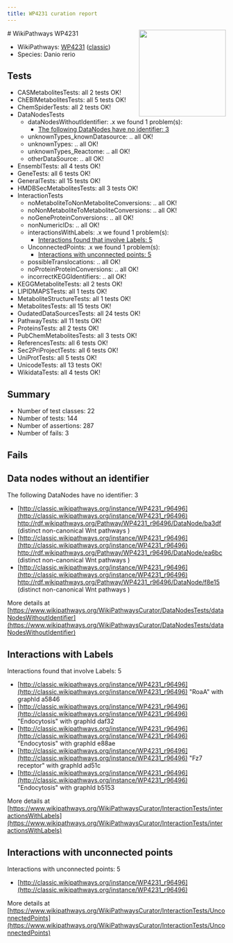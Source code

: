 ```yaml
---
title: WP4231 curation report
---
```


<img style="float: right; width: 200px" src="https://upload.wikimedia.org/wikipedia/commons/thumb/8/83/Wplogo_with_text_500.png/640px-Wplogo_with_text_500.png" />
# WikiPathways WP4231

* WikiPathways: [WP4231](https://wikipathways.org/pathways/WP4231) ([classic](https://classic.wikipathways.org/instance/WP4231))
* Species: Danio rerio
## Tests
* CASMetabolitesTests: all 2 tests OK!
* ChEBIMetabolitesTests: all 5 tests OK!
* ChemSpiderTests: all 2 tests OK!
* DataNodesTests
    * dataNodesWithoutIdentifier: .x we found 1 problem(s):
        * [The following DataNodes have no identifier: 3](#d2d32fa2)
    * unknownTypes_knownDatasource: .. all OK!
    * unknownTypes: .. all OK!
    * unknownTypes_Reactome: .. all OK!
    * otherDataSource: .. all OK!
* EnsemblTests: all 4 tests OK!
* GeneTests: all 6 tests OK!
* GeneralTests: all 15 tests OK!
* HMDBSecMetabolitesTests: all 3 tests OK!
* InteractionTests
    * noMetaboliteToNonMetaboliteConversions: .. all OK!
    * noNonMetaboliteToMetaboliteConversions: .. all OK!
    * noGeneProteinConversions: .. all OK!
    * nonNumericIDs: .. all OK!
    * interactionsWithLabels: .x we found 1 problem(s):
        * [Interactions found that involve Labels: 5](#630d267c)
    * UnconnectedPoints: .x we found 1 problem(s):
        * [Interactions with unconnected points: 5](#35a61add)
    * possibleTranslocations: .. all OK!
    * noProteinProteinConversions: .. all OK!
    * incorrectKEGGIdentifiers: .. all OK!
* KEGGMetaboliteTests: all 2 tests OK!
* LIPIDMAPSTests: all 1 tests OK!
* MetaboliteStructureTests: all 1 tests OK!
* MetabolitesTests: all 15 tests OK!
* OudatedDataSourcesTests: all 24 tests OK!
* PathwayTests: all 11 tests OK!
* ProteinsTests: all 2 tests OK!
* PubChemMetabolitesTests: all 3 tests OK!
* ReferencesTests: all 6 tests OK!
* Sec2PriProjectTests: all 6 tests OK!
* UniProtTests: all 5 tests OK!
* UnicodeTests: all 13 tests OK!
* WikidataTests: all 4 tests OK!


## Summary

* Number of test classes: 22
* Number of tests: 144
* Number of assertions: 287
* Number of fails: 3

## Fails

<a name="d2d32fa2" />

## Data nodes without an identifier

The following DataNodes have no identifier: 3

* [http://classic.wikipathways.org/instance/WP4231_r96496](http://classic.wikipathways.org/instance/WP4231_r96496) http://rdf.wikipathways.org/Pathway/WP4231_r96496/DataNode/ba3df (distinct non-canonical 
Wnt pathways )
* [http://classic.wikipathways.org/instance/WP4231_r96496](http://classic.wikipathways.org/instance/WP4231_r96496) http://rdf.wikipathways.org/Pathway/WP4231_r96496/DataNode/ea6bc (distinct non-canonical 
Wnt pathways )
* [http://classic.wikipathways.org/instance/WP4231_r96496](http://classic.wikipathways.org/instance/WP4231_r96496) http://rdf.wikipathways.org/Pathway/WP4231_r96496/DataNode/f8e15 (distinct non-canonical 
Wnt pathways )


More details at [https://www.wikipathways.org/WikiPathwaysCurator/DataNodesTests/dataNodesWithoutIdentifier](https://www.wikipathways.org/WikiPathwaysCurator/DataNodesTests/dataNodesWithoutIdentifier)

<a name="630d267c" />

## Interactions with Labels

Interactions found that involve Labels: 5

* [http://classic.wikipathways.org/instance/WP4231_r96496](http://classic.wikipathways.org/instance/WP4231_r96496) "RoaA" with graphId a5846
* [http://classic.wikipathways.org/instance/WP4231_r96496](http://classic.wikipathways.org/instance/WP4231_r96496) "Endocytosis" with graphId daf32
* [http://classic.wikipathways.org/instance/WP4231_r96496](http://classic.wikipathways.org/instance/WP4231_r96496) "Endocytosis" with graphId e88ae
* [http://classic.wikipathways.org/instance/WP4231_r96496](http://classic.wikipathways.org/instance/WP4231_r96496) "Fz7 receptor" with graphId ad51c
* [http://classic.wikipathways.org/instance/WP4231_r96496](http://classic.wikipathways.org/instance/WP4231_r96496) "Endocytosis" with graphId b5153


More details at [https://www.wikipathways.org/WikiPathwaysCurator/InteractionTests/interactionsWithLabels](https://www.wikipathways.org/WikiPathwaysCurator/InteractionTests/interactionsWithLabels)

<a name="35a61add" />

## Interactions with unconnected points

Interactions with unconnected points: 5

* [http://classic.wikipathways.org/instance/WP4231_r96496](http://classic.wikipathways.org/instance/WP4231_r96496)


More details at [https://www.wikipathways.org/WikiPathwaysCurator/InteractionTests/UnconnectedPoints](https://www.wikipathways.org/WikiPathwaysCurator/InteractionTests/UnconnectedPoints)

